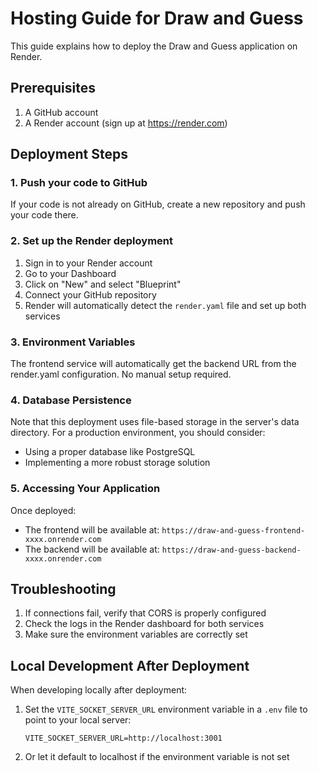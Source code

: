 
# Hosting Guide for Draw and Guess

This guide explains how to deploy the Draw and Guess application on Render.

## Prerequisites

1. A GitHub account
2. A Render account (sign up at https://render.com)

## Deployment Steps

### 1. Push your code to GitHub

If your code is not already on GitHub, create a new repository and push your code there.

### 2. Set up the Render deployment

1. Sign in to your Render account
2. Go to your Dashboard
3. Click on "New" and select "Blueprint"
4. Connect your GitHub repository
5. Render will automatically detect the `render.yaml` file and set up both services

### 3. Environment Variables

The frontend service will automatically get the backend URL from the render.yaml configuration. No manual setup required.

### 4. Database Persistence

Note that this deployment uses file-based storage in the server's data directory. For a production environment, you should consider:

- Using a proper database like PostgreSQL
- Implementing a more robust storage solution

### 5. Accessing Your Application

Once deployed:
- The frontend will be available at: `https://draw-and-guess-frontend-xxxx.onrender.com`
- The backend will be available at: `https://draw-and-guess-backend-xxxx.onrender.com`

## Troubleshooting

1. If connections fail, verify that CORS is properly configured
2. Check the logs in the Render dashboard for both services
3. Make sure the environment variables are correctly set

## Local Development After Deployment

When developing locally after deployment:
1. Set the `VITE_SOCKET_SERVER_URL` environment variable in a `.env` file to point to your local server:
   ```
   VITE_SOCKET_SERVER_URL=http://localhost:3001
   ```
2. Or let it default to localhost if the environment variable is not set

